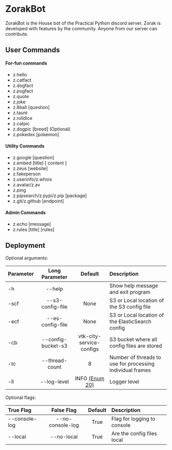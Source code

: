 # ZorakBot

ZorakBot is the House bot of the Practical Python discord server. Zorak is developed with features by the community. Anyone from our server can contribute. 


## User Commands
#### For-fun commands
- z.hello
- z.catfact
- z.dogfact
- z.pugfact
- z.quote
- z.joke
- z.8ball [question]
- z.taunt
- z.rolldice
- z.catpic
- z.dogpic [breed] (Optional)
- z.pokedex [pokemon]
#### Utility Commands
- z.google [question]
- z.embed [title] [ content ]  
- z.zeus [website]
- z.fakeperson
- z.userinfo/z.whois
- z.avatar/z.av
- z.ping
- z.pipsearch/z.pypi/z.pip [package]
- z.git/z.github [endpoint]
#### Admin Commands
- z.echo [message]
- z.rules [title] [rules]

## Deployment

Optional arguments: 

| Parameter |   Long Parameter   |                                     Default                                     | Description                                               |
| :-------- | :----------------: | :-----------------------------------------------------------------------------: | :-------------------------------------------------------- |
| -h        |       --help       |                                                                                 | Show help message and exit program                        |
| -scf      |  --s3-config-file  |                                      None                                       | S3 or Local location of the S3 config file                |
| -ecf      |  --es-config-file  |                                      None                                       | S3 or Local location of the ElasticSearch config          |
| -cb       | --config-bucket-s3 |                            vtk-city-service-configs                             | S3 bucket where all config files are stored               |
| -tc       |   --thread-count   |                                        8                                        | Number of threads to use for processing individual frames |
| -ll       |    --log-level     | INFO [(Enum 20)](https://docs.python.org/3/library/logging.html#logging-levels) | Logger level                                              |

Optional flags:

| True Flag     |    False Flag    | Default | Description                 |
| :------------ | :--------------: | :-----: | :-------------------------- |
| --console-log | --no-console-log |  True   | Flag for logging to console |
| --local       |    --no-local    |  True   | Are the config files local  |